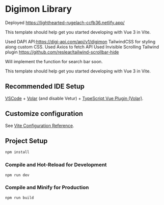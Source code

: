 # Digimon Library

Deployed https://lighthearted-rugelach-ccfb36.netlify.app/

This template should help get you started developing with Vue 3 in Vite.

Used DAPI API:https://digi-api.com/api/v1/digimon
TailwindCSS for styling along custom CSS.
Used Axios to fetch API
Used Invisible Scrolling Tailwind plugin https://github.com/reslear/tailwind-scrollbar-hide

Will implement the function for search bar soon.

This template should help get you started developing with Vue 3 in Vite.

## Recommended IDE Setup

[VSCode](https://code.visualstudio.com/) + [Volar](https://marketplace.visualstudio.com/items?itemName=Vue.volar) (and disable Vetur) + [TypeScript Vue Plugin (Volar)](https://marketplace.visualstudio.com/items?itemName=Vue.vscode-typescript-vue-plugin).

## Customize configuration

See [Vite Configuration Reference](https://vitejs.dev/config/).

## Project Setup

```sh
npm install
```

### Compile and Hot-Reload for Development

```sh
npm run dev
```

### Compile and Minify for Production

```sh
npm run build
```
